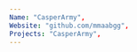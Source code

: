 ```yaml
--- 
Name: "CasperArmy", 
Website: "github.com/mmaabgg", 
Projects: "CasperArmy",
--- 
```

<!--lang:en--> 

<!--lang:es--] 

<!--lang:de--] 

<!--lang:fr--] 

<!--lang:pl--] 

<!--lang:uk--] 

[!--lang:*--> 
